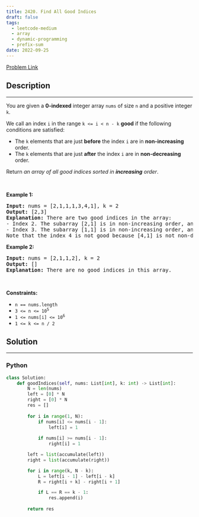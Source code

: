 ```yaml
---
title: 2420. Find All Good Indices
draft: false
tags: 
  - leetcode-medium
  - array
  - dynamic-programming
  - prefix-sum
date: 2022-09-25
---
```


[Problem Link](https://leetcode.com/problems/find-all-good-indices/)

## Description

---
<p>You are given a <strong>0-indexed</strong> integer array <code>nums</code> of size <code>n</code> and a positive integer <code>k</code>.</p>

<p>We call an index <code>i</code> in the range <code>k &lt;= i &lt; n - k</code> <strong>good</strong> if the following conditions are satisfied:</p>

<ul>
	<li>The <code>k</code> elements that are just <strong>before</strong> the index <code>i</code> are in <strong>non-increasing</strong> order.</li>
	<li>The <code>k</code> elements that are just <strong>after</strong> the index <code>i</code> are in <strong>non-decreasing</strong> order.</li>
</ul>

<p>Return <em>an array of all good indices sorted in <strong>increasing</strong> order</em>.</p>

<p>&nbsp;</p>
<p><strong class="example">Example 1:</strong></p>

<pre>
<strong>Input:</strong> nums = [2,1,1,1,3,4,1], k = 2
<strong>Output:</strong> [2,3]
<strong>Explanation:</strong> There are two good indices in the array:
- Index 2. The subarray [2,1] is in non-increasing order, and the subarray [1,3] is in non-decreasing order.
- Index 3. The subarray [1,1] is in non-increasing order, and the subarray [3,4] is in non-decreasing order.
Note that the index 4 is not good because [4,1] is not non-decreasing.</pre>

<p><strong class="example">Example 2:</strong></p>

<pre>
<strong>Input:</strong> nums = [2,1,1,2], k = 2
<strong>Output:</strong> []
<strong>Explanation:</strong> There are no good indices in this array.
</pre>

<p>&nbsp;</p>
<p><strong>Constraints:</strong></p>

<ul>
	<li><code>n == nums.length</code></li>
	<li><code>3 &lt;= n &lt;= 10<sup>5</sup></code></li>
	<li><code>1 &lt;= nums[i] &lt;= 10<sup>6</sup></code></li>
	<li><code>1 &lt;= k &lt;= n / 2</code></li>
</ul>


## Solution

---
### Python
``` py title='find-all-good-indices'
class Solution:
    def goodIndices(self, nums: List[int], k: int) -> List[int]:
        N = len(nums)
        left = [0] * N
        right = [0] * N
        res = []
        
        for i in range(1, N):
            if nums[i] <= nums[i - 1]:
                left[i] = 1
        
            if nums[i] >= nums[i - 1]:
                right[i] = 1

        left = list(accumulate(left))
        right = list(accumulate(right))

        for i in range(k, N - k):
            L = left[i - 1] - left[i - k]
            R = right[i + k] - right[i + 1]

            if L == R == k - 1:
                res.append(i)
        
        return res
```

